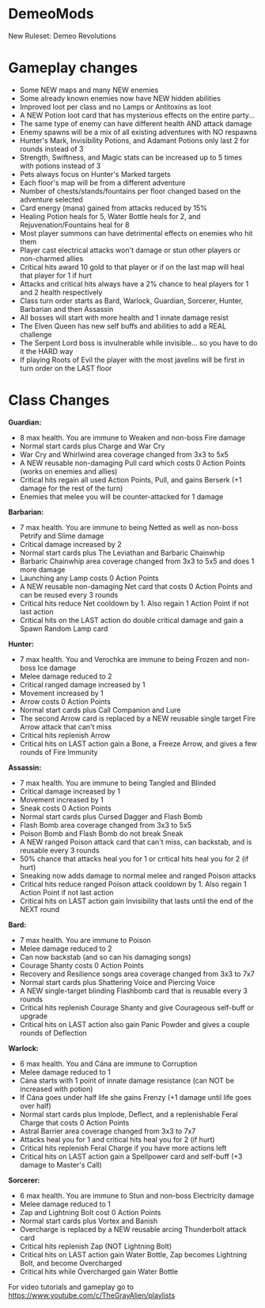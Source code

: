 # DemeoMods
New Ruleset: Demeo Revolutions

Gameplay changes
================

- Some NEW maps and many NEW enemies
- Some already known enemies now have NEW hidden abilities
- Improved loot per class and no Lamps or Antitoxins as loot
- A NEW Potion loot card that has mysterious effects on the entire party...
- The same type of enemy can have different health AND attack damage
- Enemy spawns will be a mix of all existing adventures with NO respawns
- Hunter's Mark, Invisibility Potions, and Adamant Potions only last 2 for rounds instead of 3
- Strength, Swiftness, and Magic stats can be increased up to 5 times with potions instead of 3
- Pets always focus on Hunter's Marked targets
- Each floor's map will be from a different adventure
- Number of chests/stands/fountains per floor changed based on the adventure selected
- Card energy (mana) gained from attacks reduced by 15%
- Healing Potion heals for 5, Water Bottle heals for 2, and Rejuvenation/Fountains heal for 8
- Most player summons can have detrimental effects on enemies who hit them
- Player cast electrical attacks won't damage or stun other players or non-charmed allies
- Critical hits award 10 gold to that player or if on the last map will heal that player for 1 if hurt
- Attacks and critical hits always have a 2% chance to heal players for 1 and 2 health respectively
- Class turn order starts as Bard, Warlock, Guardian, Sorcerer, Hunter, Barbarian and then Assassin
- All bosses will start with more health and 1 innate damage resist
- The Elven Queen has new self buffs and abilities to add a REAL challenge
- The Serpent Lord boss is invulnerable while invisible... so you have to do it the HARD way
- If playing Roots of Evil the player with the most javelins will be first in turn order on the LAST floor

Class Changes
=============

**Guardian:**
- 8 max health. You are immune to Weaken and non-boss Fire damage
- Normal start cards plus Charge and War Cry
- War Cry and Whirlwind area coverage changed from 3x3 to 5x5
- A NEW reusable non-damaging Pull card which costs 0 Action Points (works on enemies and allies)
- Critical hits regain all used Action Points, Pull, and gains Berserk (+1 damage for the rest of the turn)
- Enemies that melee you will be counter-attacked for 1 damage

**Barbarian:**
- 7 max health. You are immune to being Netted as well as non-boss Petrify and Slime damage 
- Critical damage increased by 2
- Normal start cards plus The Leviathan and Barbaric Chainwhip
- Barbaric Chainwhip area coverage changed from 3x3 to 5x5 and does 1 more damage
- Launching any Lamp costs 0 Action Points
- A NEW reusable non-damaging Net card that costs 0 Action Points and can be reused every 3 rounds
- Critical hits reduce Net cooldown by 1. Also regain 1 Action Point if not last action
- Critical hits on the LAST action do double critical damage and gain a Spawn Random Lamp card

**Hunter:**
- 7 max health. You and Verochka are immune to being Frozen and non-boss Ice damage
- Melee damage reduced to 2
- Critical ranged damage increased by 1
- Movement increased by 1
- Arrow costs 0 Action Points
- Normal start cards plus Call Companion and Lure
- The second Arrow card is replaced by a NEW reusable single target Fire Arrow attack that can't miss
- Critical hits replenish Arrow
- Critical hits on LAST action gain a Bone, a Freeze Arrow, and gives a few rounds of Fire Immunity

**Assassin:**
- 7 max health. You are immune to being Tangled and Blinded
- Critical damage increased by 1
- Movement increased by 1
- Sneak costs 0 Action Points
- Normal start cards plus Cursed Dagger and Flash Bomb
- Flash Bomb area coverage changed from 3x3 to 5x5
- Poison Bomb and Flash Bomb do not break Sneak
- A NEW ranged Poison attack card that can't miss, can backstab, and is reusable every 3 rounds
- 50% chance that attacks heal you for 1 or critical hits heal you for 2 (if hurt)
- Sneaking now adds damage to normal melee and ranged Poison attacks
- Critical hits reduce ranged Poison attack cooldown by 1. Also regain 1 Action Point if not last action
- Critical hits on LAST action gain Invisibility that lasts until the end of the NEXT round

**Bard:**
- 7 max health. You are immune to Poison
- Melee damage reduced to 2
- Can now backstab (and so can his damaging songs)
- Courage Shanty costs 0 Action Points
- Recovery and Resilience songs area coverage changed from 3x3 to 7x7
- Normal start cards plus Shattering Voice and Piercing Voice
- A NEW single-target blinding Flashbomb card that is reusable every 3 rounds
- Critical hits replenish Courage Shanty and give Courageous self-buff or upgrade
- Critical hits on LAST action also gain Panic Powder and gives a couple rounds of Deflection

**Warlock:**
- 6 max health. You and Cána are immune to Corruption
- Melee damage reduced to 1
- Cána starts with 1 point of innate damage resistance (can NOT be increased with potion)
- If Cána goes under half life she gains Frenzy (+1 damage until life goes over half)
- Normal start cards plus Implode, Deflect, and a replenishable Feral Charge that costs 0 Action Points
- Astral Barrier area coverage changed from 3x3 to 7x7
- Attacks heal you for 1 and critical hits heal you for 2 (if hurt)
- Critical hits replenish Feral Charge if you have more actions left
- Critical hits on LAST action gain a Spellpower card and self-buff (+3 damage to Master's Call)

**Sorcerer:**
- 6 max health. You are immune to Stun and non-boss Electricity damage
- Melee damage reduced to 1
- Zap and Lightning Bolt cost 0 Action Points
- Normal start cards plus Vortex and Banish
- Overcharge is replaced by a NEW reusable arcing Thunderbolt attack card
- Critical hits replenish Zap (NOT Lightning Bolt)
- Critical hits on LAST action gain Water Bottle,  Zap becomes Lightning Bolt, and become Overcharged
- Critical hits while Overcharged gain Water Bottle

For video tutorials and gameplay go to https://www.youtube.com/c/TheGrayAlien/playlists
